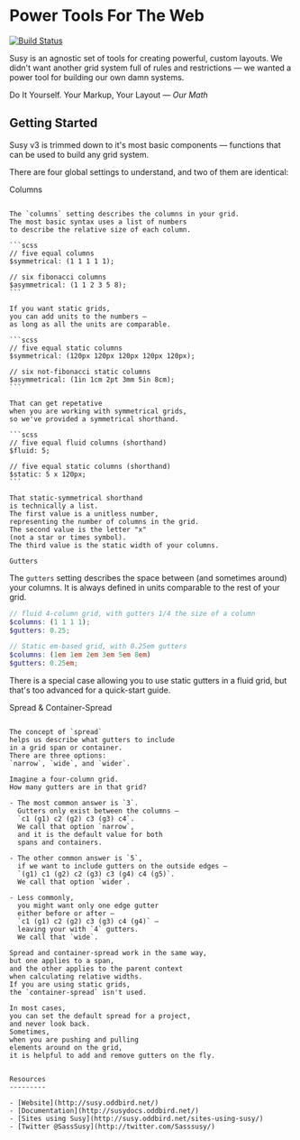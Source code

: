 Power Tools For The Web
=======================

[![Build Status](https://travis-ci.org/oddbird/susy.png?branch=threeish)](https://travis-ci.org/oddbird/susy)

Susy is an agnostic set of tools
for creating powerful, custom layouts.
We didn't want another grid system
full of rules and restrictions —
we wanted a power tool
for building our own damn systems.

Do It Yourself.
Your Markup,
Your Layout —
*Our Math*


Getting Started
---------------

Susy v3 is trimmed down to it's most basic components —
functions that can be used to build any grid system.

There are four global settings to understand,
and two of them are identical:

Columns
~~~~~~~

The `columns` setting describes the columns in your grid.
The most basic syntax uses a list of numbers
to describe the relative size of each column.

```scss
// five equal columns
$symmetrical: (1 1 1 1 1);

// six fibonacci columns
$asymmetrical: (1 1 2 3 5 8);
```

If you want static grids,
you can add units to the numbers —
as long as all the units are comparable.

```scss
// five equal static columns
$symmetrical: (120px 120px 120px 120px 120px);

// six not-fibonacci static columns
$asymmetrical: (1in 1cm 2pt 3mm 5in 8cm);
```

That can get repetative
when you are working with symmetrical grids,
so we've provided a symmetrical shorthand.

```scss
// five equal fluid columns (shorthand)
$fluid: 5;

// five equal static columns (shorthand)
$static: 5 x 120px;
```

That static-symmetrical shorthand
is technically a list.
The first value is a unitless number,
representing the number of columns in the grid.
The second value is the letter "x"
(not a star or times symbol).
The third value is the static width of your columns.

Gutters
~~~~~~~

The `gutters` setting describes the space between
(and sometimes around)
your columns.
It is always defined in units
comparable to the rest of your grid.

```scss
// fluid 4-column grid, with gutters 1/4 the size of a column
$columns: (1 1 1 1);
$gutters: 0.25;

// Static em-based grid, with 0.25em gutters
$columns: (1em 1em 2em 3em 5em 8em)
$gutters: 0.25em;
```

There is a special case
allowing you to use static gutters in a fluid grid,
but that's too advanced for a quick-start guide.


Spread & Container-Spread
~~~~~~~~~~~~~~~~~~~~~~~~~

The concept of `spread`
helps us describe what gutters to include
in a grid span or container.
There are three options:
`narrow`, `wide`, and `wider`.

Imagine a four-column grid.
How many gutters are in that grid?

- The most common answer is `3`.
  Gutters only exist between the columns —
  `c1 (g1) c2 (g2) c3 (g3) c4`.
  We call that option `narrow`,
  and it is the default value for both
  spans and containers.

- The other common answer is `5`,
  if we want to include gutters on the outside edges —
  `(g1) c1 (g2) c2 (g3) c3 (g4) c4 (g5)`.
  We call that option `wider`.

- Less commonly,
  you might want only one edge gutter
  either before or after —
  `c1 (g1) c2 (g2) c3 (g3) c4 (g4)` —
  leaving your with `4` gutters.
  We call that `wide`.

Spread and container-spread work in the same way,
but one applies to a span,
and the other applies to the parent context
when calculating relative widths.
If you are using static grids,
the `container-spread` isn't used.

In most cases,
you can set the default spread for a project,
and never look back.
Sometimes,
when you are pushing and pulling
elements around on the grid,
it is helpful to add and remove gutters on the fly.


Resources
---------

- [Website](http://susy.oddbird.net/)
- [Documentation](http://susydocs.oddbird.net/)
- [Sites using Susy](http://susy.oddbird.net/sites-using-susy/)
- [Twitter @SassSusy](http://twitter.com/Sasssusy/)
